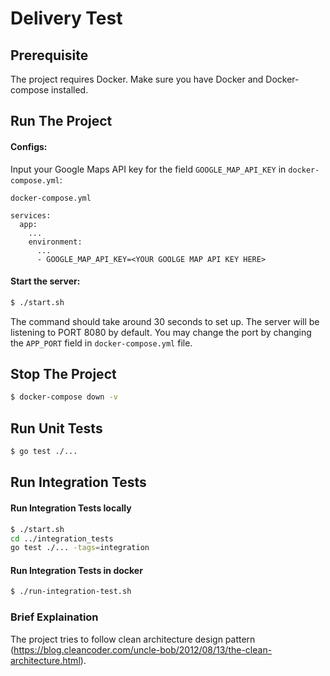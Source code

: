 # Delivery Test

## Prerequisite
The project requires Docker. Make sure you have Docker and Docker-compose installed.

## Run The Project

#### Configs:
Input your Google Maps API key for the field `GOOGLE_MAP_API_KEY` in `docker-compose.yml`:

```
docker-compose.yml

services:
  app:
    ...
    environment:
      ...
      - GOOGLE_MAP_API_KEY=<YOUR GOOLGE MAP API KEY HERE>
```

#### Start the server:
```sh
$ ./start.sh
```

The command should take around 30 seconds to set up. The server will be listening to PORT 8080 by default.
You may change the port by changing the `APP_PORT` field in `docker-compose.yml` file.


## Stop The Project

```sh
$ docker-compose down -v
```


## Run Unit Tests
```sh
$ go test ./...
```

## Run Integration Tests

#### Run Integration Tests locally
```sh
$ ./start.sh
cd ../integration_tests
go test ./... -tags=integration
```

#### Run Integration Tests in docker
```sh
$ ./run-integration-test.sh
```

### Brief Explaination
The project tries to follow clean architecture design pattern (https://blog.cleancoder.com/uncle-bob/2012/08/13/the-clean-architecture.html).

